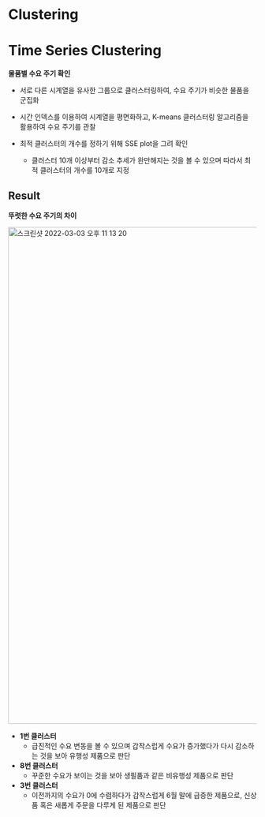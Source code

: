 # Clustering

# Time Series Clustering
__물품별 수요 주기 확인__
- 서로 다른 시계열을 유사한 그룹으로 클러스터링하여, 수요 주기가 비슷한 물품을 군집화
- 시간 인덱스를 이용하여 시계열을 평면화하고, K-means 클러스터링 알고리즘을 활용하여 수요 주기를 관찰

- 최적 클러스터의 개수를 정하기 위해 SSE plot을 그려 확인
    - 클러스터 10개 이상부터 감소 추세가 완만해지는 것을 볼 수 있으며 따라서 최적 클러스터의 개수를 10개로 지정

## Result
__뚜렷한 수요 주기의 차이__
 
<img width="1007" alt="스크린샷 2022-03-03 오후 11 13 20" src="https://user-images.githubusercontent.com/67430267/156581875-55679665-97ae-4b84-9135-52eabfb326eb.png">

- **1번 클러스터** 
    - 급진적인 수요 변동을 볼 수 있으며 갑작스럽게 수요가 증가했다가 다시 감소하는 것을 보아 유행성 제품으로 판단
- **8번 클러스터**
    - 꾸준한 수요가 보이는 것을 보아 생필품과 같은 비유행성 제품으로 판단
- **3번 클러스터**
    - 이전까지의 수요가 0에 수렴하다가 갑작스럽게 6월 말에 급증한 제품으로, 신상품 혹은 새롭게 주문을 다루게 된 제품으로 판단